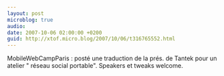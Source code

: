 ```yaml
---
layout: post
microblog: true
audio: 
date: 2007-10-06 02:00:00 +0200
guid: http://xtof.micro.blog/2007/10/06/t316765552.html
---
```

MobileWebCampParis : posté une traduction de la prés. de Tantek pour un atelier " réseau social portable". Speakers et tweaks welcome.
